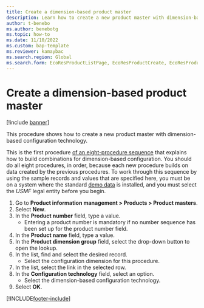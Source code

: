 ```yaml
---
title: Create a dimension-based product master
description: Learn how to create a new product master with dimension-based configuration technology, including a step-by-step process.
author: t-benebo
ms.author: benebotg
ms.topic: how-to
ms.date: 11/10/2022
ms.custom: bap-template
ms.reviewer: kamaybac
ms.search.region: Global
ms.search.form: EcoResProductListPage, EcoResProductCreate, EcoResProductMasterDraftFormPart
---
```


# Create a dimension-based product master

[!include [banner](../../includes/banner.md)]

This procedure shows how to create a new product master with dimension-based configuration technology.

This is the first procedure [of an eight-procedure sequence](../dimension-based-product-configuration.md#sequence) that explains how to build combinations for dimension-based configuration. You should do all eight procedures, in order, because each new procedure builds on data created by the previous procedures. To work through this sequence by using the sample records and values that are specified here, you must be on a system where the standard [demo data](../../../fin-ops-core/fin-ops/get-started/demo-data.md) is installed, and you must select the *USMF* legal entity before you begin.

1. Go to **Product information management \> Products \> Product masters**.
2. Select **New**.
3. In the **Product number** field, type a value.
    * Entering a product number is mandatory if no number sequence has been set up for the product number field.  
4. In the **Product name** field, type a value.
5. In the **Product dimension group** field, select the drop-down button to open the lookup.
6. In the list, find and select the desired record.
    * Select the configuration dimension for this procedure.  
7. In the list, select the link in the selected row.
8. In the **Configuration technology** field, select an option.
    * Select the dimension-based configuration technology.  
9. Select **OK**.

[!INCLUDE[footer-include](../../../includes/footer-banner.md)]